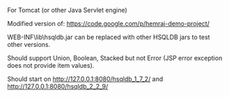 For Tomcat (or other Java Servlet engine)

Modified version of:
https://code.google.com/p/hemraj-demo-project/

WEB-INF\lib\hsqldb.jar can be replaced with other HSQLDB jars to test other versions.

Should support Union, Boolean, Stacked but not Error (JSP error exception does not provide item values).

Should start on http://127.0.0.1:8080/hsqldb_1_7_2/ and http://127.0.0.1:8080/hsqldb_2_2_9/ 
